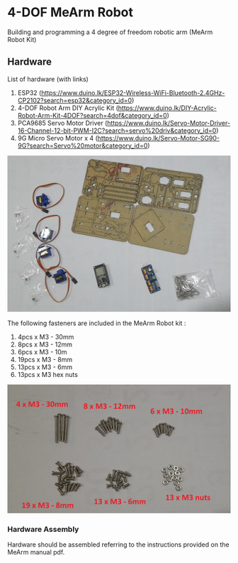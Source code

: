 # 4-DOF MeArm Robot

Building and programming a 4 degree of freedom robotic arm (MeArm Robot Kit)

## Hardware

List of hardware (with links)

1. ESP32 (https://www.duino.lk/ESP32-Wireless-WiFi-Bluetooth-2.4GHz-CP2102?search=esp32&category_id=0)
2. 4-DOF Robot Arm DIY Acrylic Kit (https://www.duino.lk/DIY-Acrylic-Robot-Arm-Kit-4DOF?search=4dof&category_id=0)
3. PCA9685 Servo Motor Driver (https://www.duino.lk/Servo-Motor-Driver-16-Channel-12-bit-PWM-I2C?search=servo%20driv&category_id=0)
4. 9G Micro Servo Motor x 4 (https://www.duino.lk/Servo-Motor-SG90-9G?search=Servo%20motor&category_id=0)

![Hardware overview](./images/hardware.jpg)

The following fasteners are included in the MeArm Robot kit :
1. 4pcs x M3 - 30mm
2. 8pcs x M3 - 12mm
3. 6pcs x M3 - 10m
4. 19pcs x M3 - 8mm
5. 13pcs x M3 - 6mm
6. 13pcs x M3 hex nuts

![Fastener List](./images/fasteners.jpg)

### Hardware Assembly

Hardware should be assembled referring to the instructions provided on the MeArm manual pdf.